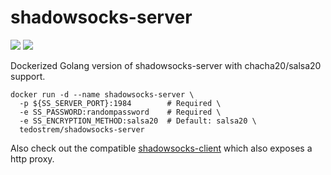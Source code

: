 # shadowsocks-server
![](https://img.shields.io/docker/automated/tedostrem/shadowsocks-server.svg)
![](https://img.shields.io/docker/build/tedostrem/shadowsocks-server.svg)

Dockerized Golang version of shadowsocks-server with chacha20/salsa20 support.
```
docker run -d --name shadowsocks-server \
  -p ${SS_SERVER_PORT}:1984        # Required \
  -e SS_PASSWORD:randompassword    # Required \
  -e SS_ENCRYPTION_METHOD:salsa20  # Default: salsa20 \
  tedostrem/shadowsocks-server
```
Also check out the compatible [shadowsocks-client](https://github.com/tedostrem/shadowsocks-client) which also exposes a http proxy.
